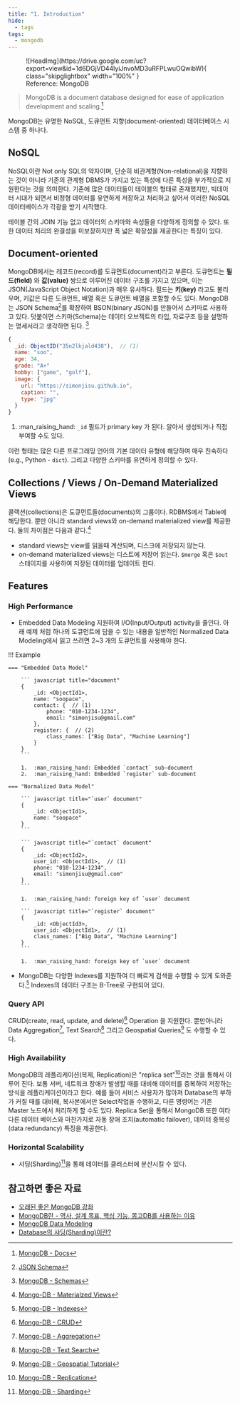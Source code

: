 ```yaml
---
title: "1. Introduction"
hide:
  - tags
tags:
  - mongodb
---
```


<figure markdown>
  ![HeadImg](https://drive.google.com/uc?export=view&id=1d6DGjVD44lyiJnvoMD3uRFPLwuOQwibW){ class="skipglightbox" width="100%" }
  <figcaption>Reference: MongoDB</figcaption>
</figure>

> MongoDB is a document database designed for ease of application development and scaling.[^1] 

[^1]: [MongoDB - Docs](https://www.mongodb.com/docs/manual/)

MongoDB는 유명한 NoSQL, 도큐먼트 지향(document-oriented) 데이터베이스 시스템 중 하나다. 

## NoSQL

NoSQL이란 Not only SQL의 약자이며, 단순히 비관계형(Non-relational)을 지향하는 것이 아니라 기존의 관계형 DBMS가 가지고 있는 특성에 다른 특성을 부가적으로 지원한다는 것을 의미한다. 기존에 많은 데이터들이 테이블의 형태로 존재했지만, 빅데이터 시대가 되면서 비정형 데이터를 유연하게 저장하고 처리하고 싶어서 이러한 NoSQL 데이터베이스가 각광을 받기 시작했다.

테이블 간의 JOIN 기능 없고 데이터의 스키마와 속성들을 다양하게 정의할 수 있다. 또한 데이터 처리의 완결성을 미보장하지만 폭 넓은 확장성을 제공한다는 특징이 있다. 

## Document-oriented

MongoDB에서는 레코드(record)를 도큐먼트(document)라고 부른다. 도큐먼트는 **필드(field)** 와 **값(value)** 쌍으로 이루어진 데이터 구조를 가지고 있으며, 이는 JSON(JavaScript Object Notation)과 매우 유사하다. 필드는 **키(key)** 라고도 불리우며, 키값은 다른 도큐먼트, 배열 혹은 도큐먼트 배열을 포함할 수도 있다. MongoDB는 JSON Schema[^10]를 확장하여 BSON(binary JSON)를 만들어서 스키마로 사용하고 있다. 덧붙이면 스키마(Schema)는 데이터 오브젝트의 타입, 자료구조 등을 설명하는 명세서라고 생각하면 된다. [^11]

[^10]: [JSON Schema](https://json-schema.org/)
[^11]: [MongoDB - Schemas](https://www.mongodb.com/docs/atlas/app-services/schemas/)

``` javascript title="document object"
{
  _id: ObjectID("35n2lkjald438"),  // (1)
  name: "soo",
  age: 34,
  grade: "A+"
  hobby: ["game", "golf"],
  image: {
    url: "https://simonjisu.github.io",
    caption: "", 
    type: "jpg"
  }
}
```

1.  :man_raising_hand: `_id` 필드가 primary key 가 된다. 알아서 생성되거나 직접 부여할 수도 있다.

이런 형태는 많은 다른 프로그래밍 언어의 기본 데이터 유형에 해당하여 매우 친숙하다(e.g., Python - `dict`). 그리고 다양한 스키마를 유연하게 정의할 수 있다.

## Collections / Views / On-Demand Materialized Views

콜렉션(collections)은 도큐먼트들(documents)의 그룹이다. RDBMS에서 Table에 해당한다. 뿐만 아니라 standard views와 on-demand materialized view를 제공한다. 둘의 차이점은 다음과 같다.[^2]

* standard views는 view를 읽을때 계산되며, 디스크에 저장되지 않는다.
* on-demand materialized views는 디스트에 저장어 읽는다. `$merge` 혹은 `$out` 스테이지를 사용하여 저장된 데이터를 업데이트 한다.

[^2]: [Mongo-DB - Materialzed Views](https://www.mongodb.com/docs/manual/core/materialized-views/)

## Features

### High Performance

* Embedded Data Modeling 지원하여 I/O(Input/Output) activity을 줄인다. 아래 예제 처럼 하나의 도큐먼트에 담을 수 있는 내용을 일반적인 Normalized Data Modeling에서 읽고 쓰려면 2~3 개의 도큐먼트를 사용해야 한다.

!!! Example

    === "Embedded Data Model"

        ``` javascript title="document"
        {
            _id: <ObjectId1>,
            name: "soopace",
            contact: {  // (1)
                phone: "010-1234-1234",
                email: "simonjisu@gmail.com"
            },
            register: {  // (2)
                class_names: ["Big Data", "Machine Learning"]
            }
        }
        ```

        1.  :man_raising_hand: Embedded `contact` sub-document
        2.  :man_raising_hand: Embedded `register` sub-document
  
    === "Normalized Data Model"

        ``` javascript title="`user` document"
        {
            _id: <ObjectId1>,
            name: "soopace"
        }
        ```

        ``` javascript title="`contact` document"
        {
            _id: <ObjectId2>,
            user_id: <ObjectId1>,  // (1)
            phone: "010-1234-1234",
            email: "simonjisu@gmail.com"
        }
        ```

        1.  :man_raising_hand: foreign key of `user` document

        ``` javascript title="`register` document"
        {
            _id: <ObjectId3>,
            user_id: <ObjectId1>,  // (1)
            class_names: ["Big Data", "Machine Learning"]
        }
        ```

        1.  :man_raising_hand: foreign key of `user` document

* MongoDB는 다양한 Indexes를 지원하여 더 빠르게 검색을 수행할 수 있게 도와준다.[^3] Indexes의 데이터 구조는 B-Tree로 구현되어 있다.

[^3]: [Mongo-DB - Indexes](https://www.mongodb.com/docs/manual/indexes/)

### Query API

CRUD(create, read, update, and delete)[^4] Operation 을 지원한다. 뿐만아니라 Data Aggregation[^5], Text Search[^6] 그리고 Geospatial Queries[^7] 도 수행할 수 있다.

[^4]: [Mongo-DB - CRUD](https://www.mongodb.com/docs/manual/crud/)
[^5]: [Mongo-DB - Aggregation](https://www.mongodb.com/docs/manual/core/aggregation-pipeline/)
[^6]: [Mongo-DB - Text Search](https://www.mongodb.com/docs/manual/text-search/)
[^7]: [Mongo-DB - Geospatial Tutorial](https://www.mongodb.com/docs/manual/tutorial/geospatial-tutorial/)

### High Availability

MongoDB의 레플리케이션(복제, Replication)은 "replica set"[^8]라는 것을 통해서 이루어 진다. 보통 서버, 네트워크 장애가 발생할 때를 대비해 데이터를 중복하여 저장하는 방식을 레플리케이션이라고 한다. 예를 들어 서비스 사용자가 많아져 Database의 부하가 커질 때를 대비해, 복사본에서만 Select작업을 수행하고, 다른 명령어는 기존 Master 노드에서 처리하게 할 수도 있다. Replica Set을 통해서 MongoDB 또한 여타 다른 데이터 베이스와 마찬가지로 자동 장애 조치(automatic failover), 데이터 중복성(data redundancy) 특징을 제공한다.

[^8]: [Mongo-DB - Replication](https://www.mongodb.com/docs/manual/replication/)

### Horizontal Scalability

* 샤딩(Sharding)[^9]을 통해 데이터를 클러스터에 분산시킬 수 있다. 

[^9]: [Mongo-DB - Sharding](https://www.mongodb.com/docs/manual/sharding/)

## 참고하면 좋은 자료

- [오래된 좋은 MongoDB 강좌](https://velopert.com/436)
- [MongoDB란 - 역사, 설계 목표, 핵심 기능, 몽고DB를 사용하는 이유](https://hoing.io/archives/1379)
- [MongoDB Data Modeling](https://hevodata.com/learn/mongodb-data-modeling/)
- [Database의 샤딩(Sharding)이란?](https://nesoy.github.io/articles/2018-05/Database-Shard)